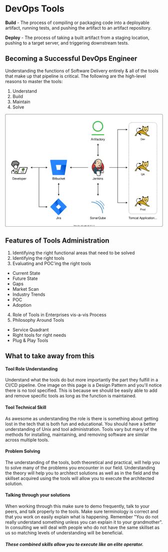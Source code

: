 # DevOps Tools

**Build** - The process of compiling or packaging code into a deployable artifact, running tests, and pushing the artifact to an artifact repository.

**Deploy** - The process of taking a built artifact from a staging location, pushing to a target server, and triggering downstream tests.

## Becoming a Successful DevOps Engineer

Understanding the functions of Software Delivery entirely & all of the tools that make up that pipeline is critical. The following are the high-level reasons to master the tools:

1. Understand
2. Build
3. Maintain
4. Solve

![A developer interacting with different DevOps tools: Bitbucket, Jira, Jenkins, SonarQube, Artifaction, and Tomcat](img5/bigpicture.svg ':class=img-center')

## Features of Tools Administration
1. Identifying the right functional areas that need to be solved
2. Identifying the right tools
3. Evaluating and POC'ing the right tools
  - Current State
  - Future State
  - Gaps
  - Market Scan
  - Industry Trends
  - POC
  - Adoption
4. Role of Tools in Enterprises vis-a-vis Process
5. Philosophy Around Tools
  - Service Quadrant
  - Right tools for right needs
  - Plug & Play Tools

## What to take away from this

#### Tool Role Understanding
Understand what the tools do but more importantly the part they fulfill in a CI/CD pipeline. One image on this page is a Design Pattern and you'll notice there is no tool specified. This is because we should be easily able to add and remove specific tools as long as the function is maintained.

#### Tool Technical Skill
As awesome as understanding the role is there is something about getting lost in the tech that is both fun and educational. You should have a better understanding of Unix and tool administration. Tools vary but many of the methods for installing, maintaining, and removing software are similar across multiple tools.

#### Problem Solving
The understanding of the tools, both theoretical and practical, will help you to solve many of the problems you encounter in our field. Understanding the theory will help you to architect solutions as well as in the field and the skillset acquired using the tools will allow you to execute the architected solution.

#### Talking through your solutions
When working through this make sure to demo frequently, talk to your peers, and talk properly to the tools. Make sure terminology is correct and that you work on easily explain what is happening. Remember "You do not really understand something unless you can explain it to your grandmother". In consulting we will deal with people who do not have the same skillset as us so matching levels of understanding will be beneficial.


##### These combined skills allow you to execute like an elite operator.
